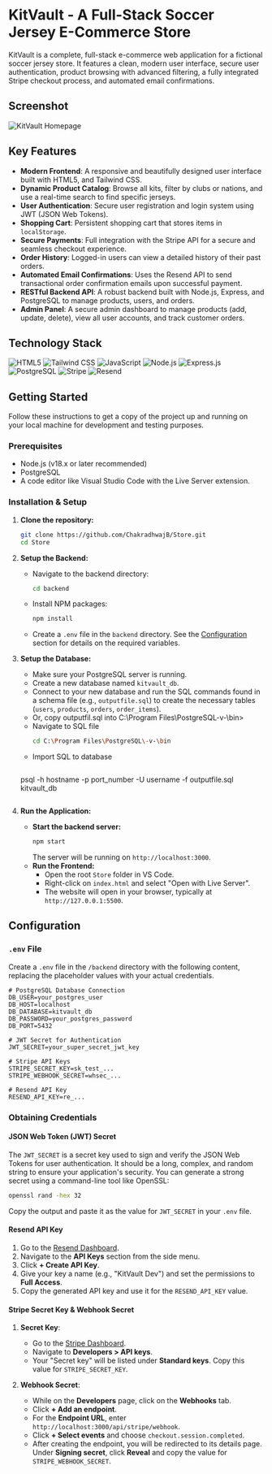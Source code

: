 # KitVault - A Full-Stack Soccer Jersey E-Commerce Store

KitVault is a complete, full-stack e-commerce web application for a fictional soccer jersey store. It features a clean, modern user interface, secure user authentication, product browsing with advanced filtering, a fully integrated Stripe checkout process, and automated email confirmations.

## Screenshot

![KitVault Homepage](https://i.postimg.cc/1RkL7m5w/localhost-5500-index-html.png)

## Key Features

- **Modern Frontend**: A responsive and beautifully designed user interface built with HTML5, and Tailwind CSS.
- **Dynamic Product Catalog**: Browse all kits, filter by clubs or nations, and use a real-time search to find specific jerseys.
- **User Authentication**: Secure user registration and login system using JWT (JSON Web Tokens).
- **Shopping Cart**: Persistent shopping cart that stores items in `localStorage`.
- **Secure Payments**: Full integration with the Stripe API for a secure and seamless checkout experience.
- **Order History**: Logged-in users can view a detailed history of their past orders.
- **Automated Email Confirmations**: Uses the Resend API to send transactional order confirmation emails upon successful payment.
- **RESTful Backend API**: A robust backend built with Node.js, Express, and PostgreSQL to manage products, users, and orders.
- **Admin Panel**: A secure admin dashboard to manage products (add, update, delete), view all user accounts, and track customer orders.

## Technology Stack

![HTML5](https://img.shields.io/badge/HTML5-E34F26?style=for-the-badge&logo=html5&logoColor=white) ![Tailwind CSS](https://img.shields.io/badge/Tailwind_CSS-38B2AC?style=for-the-badge&logo=tailwind-css&logoColor=white) ![JavaScript](https://img.shields.io/badge/JavaScript-F7DF1E?style=for-the-badge&logo=javascript&logoColor=black) ![Node.js](https://img.shields.io/badge/Node.js-339933?style=for-the-badge&logo=nodedotjs&logoColor=white) ![Express.js](https://img.shields.io/badge/Express.js-000000?style=for-the-badge&logo=express&logoColor=white) ![PostgreSQL](https://img.shields.io/badge/PostgreSQL-336791?style=for-the-badge&logo=postgresql&logoColor=white) ![Stripe](https://img.shields.io/badge/Stripe-626CD9?style=for-the-badge&logo=stripe&logoColor=white) ![Resend](https://img.shields.io/badge/Resend-4F4F4F?style=for-the-badge)

## Getting Started

Follow these instructions to get a copy of the project up and running on your local machine for development and testing purposes.

### Prerequisites

- Node.js (v18.x or later recommended)
- PostgreSQL
- A code editor like Visual Studio Code with the Live Server extension.

### Installation & Setup

1.  **Clone the repository:**

    ```bash
    git clone https://github.com/ChakradhwajB/Store.git
    cd Store
    ```

2.  **Setup the Backend:**

    - Navigate to the backend directory:
      ```bash
      cd backend
      ```
    - Install NPM packages:
      ```bash
      npm install
      ```
    - Create a `.env` file in the `backend` directory. See the [Configuration](#configuration) section for details on the required variables.

3.  **Setup the Database:**

    - Make sure your PostgreSQL server is running.
    - Create a new database named `kitvault_db`.
    - Connect to your new database and run the SQL commands found in a schema file (e.g., `outputfile.sql`) to create the necessary tables (`users`, `products`, `orders`, `order_items`).
    - Or, copy outputfil.sql into C:\Program Files\PostgreSQL\-v-\bin>
    - Navigate to SQL file
       ```bash
       cd C:\Program Files\PostgreSQL\-v-\bin
      ```
     - Import SQL to database
       ```bash
      psql -h hostname -p port_number -U username -f outputfile.sql kitvault_db
      ```

4.  **Run the Application:**
    - **Start the backend server:**
      ```bash
      npm start
      ```
      The server will be running on `http://localhost:3000`.
    - **Run the Frontend:**
      - Open the root `Store` folder in VS Code.
      - Right-click on `index.html` and select "Open with Live Server".
      - The website will open in your browser, typically at `http://127.0.0.1:5500`.

## Configuration

### `.env` File

Create a `.env` file in the `/backend` directory with the following content, replacing the placeholder values with your actual credentials.

```env
# PostgreSQL Database Connection
DB_USER=your_postgres_user
DB_HOST=localhost
DB_DATABASE=kitvault_db
DB_PASSWORD=your_postgres_password
DB_PORT=5432

# JWT Secret for Authentication
JWT_SECRET=your_super_secret_jwt_key

# Stripe API Keys
STRIPE_SECRET_KEY=sk_test_...
STRIPE_WEBHOOK_SECRET=whsec_...

# Resend API Key
RESEND_API_KEY=re_...
```

### Obtaining Credentials

#### JSON Web Token (JWT) Secret

The `JWT_SECRET` is a secret key used to sign and verify the JSON Web Tokens for user authentication. It should be a long, complex, and random string to ensure your application's security. You can generate a strong secret using a command-line tool like OpenSSL:

```bash
openssl rand -hex 32
```

Copy the output and paste it as the value for `JWT_SECRET` in your `.env` file.

#### Resend API Key

1.  Go to the [Resend Dashboard](https://resend.com/login).
2.  Navigate to the **API Keys** section from the side menu.
3.  Click **+ Create API Key**.
4.  Give your key a name (e.g., "KitVault Dev") and set the permissions to **Full Access**.
5.  Copy the generated API key and use it for the `RESEND_API_KEY` value.

#### Stripe Secret Key & Webhook Secret

1.  **Secret Key**:

    - Go to the [Stripe Dashboard](https://dashboard.stripe.com/login).
    - Navigate to **Developers > API keys**.
    - Your "Secret key" will be listed under **Standard keys**. Copy this value for `STRIPE_SECRET_KEY`.

2.  **Webhook Secret**:
    - While on the **Developers** page, click on the **Webhooks** tab.
    - Click **+ Add an endpoint**.
    - For the **Endpoint URL**, enter `http://localhost:3000/api/stripe/webhook`.
    - Click **+ Select events** and choose `checkout.session.completed`.
    - After creating the endpoint, you will be redirected to its details page. Under **Signing secret**, click **Reveal** and copy the value for `STRIPE_WEBHOOK_SECRET`.
